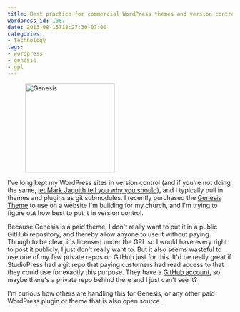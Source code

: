```yaml
---
title: Best practice for commercial WordPress themes and version control
wordpress_id: 1067
date: 2013-08-15T18:27:30-07:00
categories:
- technology
tags:
- wordpress
- genesis
- gpl
---
```

<aside class="alignright"><figure>
  <a href="http://my.studiopress.com/themes/genesis/"><img src="genesis.png" alt="Genesis" width="200" /></a>
</figure></aside>

I've long kept my WordPress sites in version control (and if you're not doing the same, [let Mark Jaquith tell you why
you should][mj-video]), and I typically pull in themes and plugins as git submodules.  I recently purchased the [Genesis
Theme][] to use on a website I'm building for my church, and I'm trying to figure out how best to put it in version
control.

Because Genesis is a paid theme, I don't really want to put it in a public GitHub repository, and thereby allow anyone
to use it without paying.  Though to be clear, it's licensed under the GPL so I would have every right to post it
publicly, I just don't really want to.  But it also seems wasteful to use one of my few private repos on GitHub just for
this.  It'd be really great if StudioPress had a git repo that paying customers had read access to that they could use
for exactly this purpose.  They have a [GitHub account][], so maybe there's a private repo behind there and I just can't
see it?

I'm curious how others are handling this for Genesis, or any other paid WordPress plugin or theme that is also open
source.

[mj-video]: http://wordpress.tv/2013/07/28/mark-jaquith-confident-commits-delightful-deploys-2/
[Genesis Theme]: http://my.studiopress.com/themes/genesis/
[GitHub account]: https://github.com/studiopress
